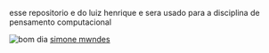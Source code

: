 esse repositorio e do luiz henrique e sera usado para a disciplina de pensamento computacional

![bom dia](https://media1.tenor.com/m/wnk_UR6kpNcAAAAC/happy-thursday.gif)
 [simone mwndes](https://www.youtube.com/watch?v=KPQkb2AuXSw&list=PL4fGSI1pDJn7rGBE8kEC0CqTa1nMh9AKB&index=5)
